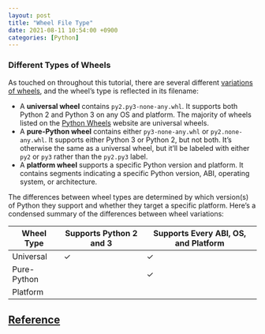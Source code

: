```yaml
---
layout: post
title: "Wheel File Type"
date: 2021-08-11 10:54:00 +0900
categories: [Python]
---
```


### Different Types of Wheels

As touched on throughout this tutorial, there are several different [variations of wheels](https://packaging.python.org/guides/distributing-packages-using-setuptools/#wheels), and the wheel’s type is reflected in its filename:

- A **universal wheel** contains `py2.py3-none-any.whl`. It supports both Python 2 and Python 3 on any OS and platform. The majority of wheels listed on the [Python Wheels](https://pythonwheels.com/) website are universal wheels.
- A **pure-Python wheel** contains either `py3-none-any.whl` or `py2.none-any.whl`. It supports either Python 3 or Python 2, but not both. It’s otherwise the same as a universal wheel, but it’ll be labeled with either `py2` or `py3` rather than the `py2.py3` label.
- A **platform wheel** supports a specific Python version and platform. It contains segments indicating a specific Python version, ABI, operating system, or architecture.

The differences between wheel types are determined by which version(s) of Python they support and whether they target a specific platform. Here’s a condensed summary of the differences between wheel variations:



| Wheel Type  | Supports Python 2 and 3 | Supports Every ABI, OS, and Platform |
| ----------- | ----------------------- | ------------------------------------ |
| Universal   | ✓                       | ✓                                    |
| Pure-Python |                         | ✓                                    |
| Platform    |                         |                                      |

## [Reference](https://realpython.com/python-wheels/#different-types-of-wheels)